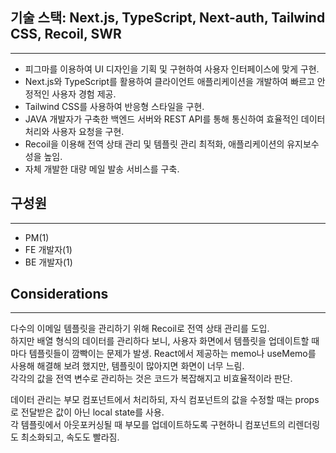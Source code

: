 ## 기술 스택: Next.js, TypeScript, Next-auth, Tailwind CSS, Recoil, SWR

---

- 피그마를 이용하여 UI 디자인을 기획 및 구현하여 사용자 인터페이스에 맞게 구현.
- Next.js와 TypeScript를 활용하여 클라이언트 애플리케이션을 개발하여 빠르고 안정적인 사용자 경험 제공.
- Tailwind CSS를 사용하여 반응형 스타일을 구현.
- JAVA 개발자가 구축한 백엔드 서버와 REST API를 통해 통신하여 효율적인 데이터 처리와 사용자 요청을 구현.
- Recoil을 이용해 전역 상태 관리 및 템플릿 관리 최적화, 애플리케이션의 유지보수성을 높임.
- 자체 개발한 대량 메일 발송 서비스를 구축.

## 구성원

---

- PM(1)
- FE 개발자(1)
- BE 개발자(1)

## Considerations

---

다수의 이메일 템플릿을 관리하기 위해 Recoil로 전역 상태 관리를 도입.  
하지만 배열 형식의 데이터를 관리하다 보니, 사용자 화면에서 템플릿을 업데이트할 때마다 템플릿들이 깜빡이는 문제가 발생. React에서 제공하는 memo나 useMemo를 사용해 해결해 보려 했지만, 템플릿이 많아지면 화면이 너무 느림.  
각각의 값을 전역 변수로 관리하는 것은 코드가 복잡해지고 비효율적이라 판단.

데이터 관리는 부모 컴포넌트에서 처리하되, 자식 컴포넌트의 값을 수정할 때는 props로 전달받은 값이 아닌 local state를 사용.  
각 템플릿에서 아웃포커싱될 때 부모를 업데이트하도록 구현하니 컴포넌트의 리렌더링도 최소화되고, 속도도 빨라짐.
